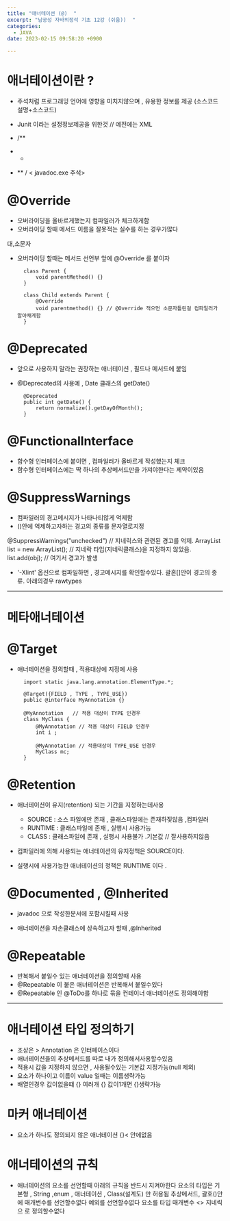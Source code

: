 ```yaml
---
title: "애너테이션 (@)  "
excerpt: "남궁성 자바의정석 기초 12강 (쉬움))  "
categories:
  - JAVA
date: 2023-02-15 09:58:20 +0900

---
```


# 애너테이션이란 ?
- 주석처럼 프로그래밍 언어에 영향을 미치지않으며 , 유용한 정보를 제공 (소스코드설명+소스코드)
- Junit 이라는 설정정보제공을 위한것  // 예전에는 XML 

 - /**
 - *
 - ** / < javadoc.exe 주석>



# @Override

- 오버라이딩을 올바르게했는지 컴파일러가 체크하게함 
- 오버라이딩 할때 메서드 이름을 잘못적는 실수를 하는 경우가많다

대,소문자 

- 오버라이딩 할때는 메서드 선언부 앞에 @Override 를 붙이자

        class Parent {
            void parentMethod() {}
        }

        class Child extends Parent {
            @Override
            void parentmethod() {} // @Override 적으먼 소문자틀린걸 컴파일러가 알아채게함
        }

# @Deprecated

- 앞으로 사용하지 말라는 권장하는  애너테이션 , 필드나 메서드에 붙임
- @Deprecated의 사용예 , Date 클래스의 getDate()

        @Deprecated
        public int getDate() {
            return normalize().getDayOfMonth();
        }

# @Functionallnterface

- 함수형 인터페이스에 붙이면 , 컴파일러가 올바르게 작성했는지 체크
- 함수형 인터페이스에는 딱 하나의 추상메서드만을 가져야한다는 제약이있음

# @SuppressWarnings
- 컴파일러의 경고메시지가 나타나티않게 억제함
- ()안에 억제하고자하는 경고의 종류를 문자열로지정

@SuppressWarnings("unchecked")      // 지네릭스와 관련된 경고를 억제.
ArrayList list = new ArrayList();  // 지네락 타입(지네릭클래스)을 지정하지 않았음.
list.add(obj);                      // 여기서 경고가 발생 

- '-Xlint' 옵션으로 컴파일하면 , 경고메시지를 확인할수있다.
괄혼[]안이 경고의 종류. 아래의경우 rawtypes

---------

# 메타애너테이션 

# @Target
- 애너테이션을 정의할때 , 적용대상에 지정에 사용

        import static java.lang.annotation.ElementType.*;

        @Target({FIELD , TYPE , TYPE_USE})
        public @interface MyAnnotation {}

        @MyAnnotation   // 적용 대상이 TYPE 인경우
        class MyClass {
            @MyAnnotation // 적용 대상이 FIELD 인경우
            int i ;

            @MyAnnotation // 적용대상이 TYPE_USE 인경우 
            MyClass mc;
        }

# @Retention
- 애너테이션이 유지(retention) 되는 기간을 지정하는데사용 
    - SOURCE : 소스 파일에만 존재 , 클래스파일에는 존재하짖않음 ,컴파일러
    - RUNTIME : 클래스파일에 존재 , 실행시 사용가능
    - CLASS : 클래스파일에 존재 , 실행시 사용불가 .기본값 // 잘사용하지않음

- 컴파일러에 의해 사용되는 애너테이션의 유지정책은 SOURCE이다.

- 실행시에 사용가능한 애너테이션의 정책은 RUNTIME 이다 .

# @Documented , @Inherited
- javadoc 으로 작성한문서에 포함시킬때 사용

- 애너테이션을 자손클래스에 상속하고자 할때 ,@Inherited

# @Repeatable
- 반복해서 붙일수 있는 애너테이션을 정의할때 사용
- @Repeatable 이 붙은 애너테이션은 반복해서 붙일수있다 
- @Repeatable 인 @ToDo를 하나로 묶을 컨테이너 애너테이션도 정의해야함

-----

# 애너테이션 타입 정의하기
- 조상은 >  Annotation 은 인터페이스이다
- 애너테이션을의 추상메서드를 따로 내가 정의해서사용할수있음 
- 적용시 값을 지정하지 않으면 , 사용될수있는 기본값 지정가능(null 제외)
- 요소가 하나이고 이름이 value 일때는 이름생략가능 
- 배열인경우 값이없을떄 {} 여러개 {} 값이1개면 {}생략가능 

# 마커 애너테이션
- 요소가 하나도 정의되지 않은 애너테이션 {}< 안에없음

# 애너테이션의 규칙
- 애너테이션의 요소를 선언할때 아래의 규칙을 반드시 지켜야한다
요소의 타입은 기본형 , String ,enum , 애너테이션 , Class(설계도) 만 허용됨
추상메서드,  괄호()안에 매개변수를 선언할수없다
예외를 선언할수없다
요소를 타입 매개변수 <> 지네릭 으 로 정의할수없다

